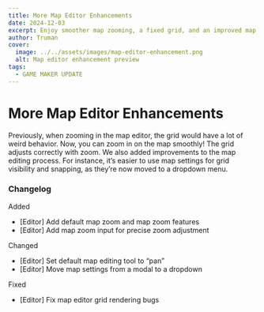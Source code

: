 ```yaml
---
title: More Map Editor Enhancements
date: 2024-12-03
excerpt: Enjoy smoother map zooming, a fixed grid, and an improved map editing user experience.
author: Truman
cover:
  image: ../../assets/images/map-editor-enhancement.png
  alt: Map editor enhancement preview
tags:
  - GAME MAKER UPDATE
---
```


# More Map Editor Enhancements

Previously, when zooming in the map editor, the grid would have a lot of weird behavior. Now, you can zoom in on the map smoothly! The grid adjusts correctly with zoom. We also added improvements to the map editing process. For instance, it’s easier to use map settings for grid visibility and snapping, as they’re now moved to a dropdown menu.

### Changelog

Added

- [Editor] Add default map zoom and map zoom features
- [Editor] Add map zoom input for precise zoom adjustment

Changed

- [Editor] Set default map editing tool to “pan”
- [Editor] Move map settings from a modal to a dropdown

Fixed

- [Editor] Fix map editor grid rendering bugs
